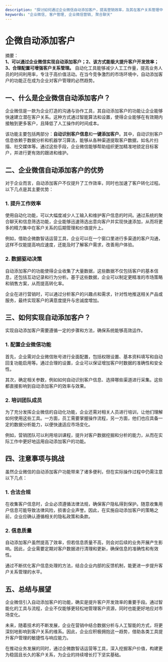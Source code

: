 ```yaml
---
description: "探讨如何通过企业微信自动添加客户，提高营销效率，及其在客户关系管理中的应用。"
keywords: "企业微信, 客户管理, 企业微信营销, 聚合聊天"
---
```

# 企微自动添加客户

摘要：  
**1、可以通过企业微信实现自动添加客户；2、该方式能极大提升客户开发效率；3、合理配置可增强客户关系管理。** 自动化工具能够减少人工工作量，提高业务人员的时间利用率，专注于高价值活动。在当今竞争激烈的市场环境中，自动添加客户的功能正在成为企业对客户管理的必然趋势。

## 一、什么是企业微信自动添加客户？

企业微信是一款为企业打造的沟通与协作工具，其自动添加客户的功能让企业能够快速建立潜在客户关系。这种方式通过智能算法和设置，使得企业能够在有效期内接触到更多客户，且降低了人工操作的时间成本。

该功能主要包括两部分：**自动识别客户信息**和**一键添加客户**。其中，自动识别客户信息依赖于数据分析和机器学习算法，能够从各种渠道提取客户数据，如名片扫描、社交媒体等。通过这些手段，企业微信能够帮助组织更加精准地锁定目标客户，并进行更有效的跟进和维护。

## 二、企业微信自动添加客户的优势

对于企业而言，自动添加客户不仅提升了工作效率，同时也加速了客户转化过程。以下几点是其主要优势：

### 1. 提升工作效率

使用自动化功能，可以大幅度减少人工输入和维护客户信息的时间。通过系统的聚合聊天和信息筛选功能，企业能够迅速筛选出意向客户并实现快速添加，从而将更多的精力集中在客户关系的后期管理和价值提升上。

例如，借助企微数智话运营工具，企业可以在一个窗口里进行多渠道的客户沟通，这样不仅能提高响应速度，还能及时了解客户需求，改善用户体验。

### 2. 数据驱动决策

自动添加客户的功能使得企业收集了大量数据，这些数据不仅包括客户的基本信息，还包括互动记录和行为分析。基于这些数据，企业可以制定更精准的市场策略和销售方案，从而提高转化率。

企业在进行营销时，可以通过分析客户的兴趣点和需求，针对性地推送相关产品或服务，最终实现客户的满意度提升与忠诚度增加。

## 三、如何实现自动添加客户？

实现自动添加客户需要遵循一定的步骤和方法，确保系统能够高效运作。

### 1. 配置企业微信功能

首先，企业需对企业微信账号进行全面配置，包括权限设置、基本资料填写和自动回复功能启用等。通过合理的设置，企业可以保证增加客户时数据的准确性和安全性。

其次，确定相关参数，例如如何自动识别客户信息、选择哪些渠道进行采集。这些都直接影响到自动添加客户的效率与效果。

### 2. 培训团队成员

为了充分发挥企业微信的自动化功能，企业还需对相关人员进行培训，让他们理解如何使用这些工具。一方面，员工需要掌握操作流程，另一方面，他们也应具备一定的数据分析能力，以便快速适应市场变化。

例如，营销团队可以利用培训课程，提升对客户数据挖掘和分析的能力，从而在实际工作中更好地运用自动添加客户的功能。

## 四、注意事项与挑战

虽然企业微信的自动添加客户功能带来了诸多便利，但在实际操作过程中仍需注意以下几点：

### 1. 合法合规

在收集客户信息时，企业必须遵循法律法规，确保客户隐私得到保护。随意收集用户信息可能导致法律风险，损害企业声誉。因此，在实施自动添加客户的策略之前，企业应确认遵循相关的隐私政策和条款。

### 2. 信息质量

自动添加客户虽然提高了效率，但若信息质量不高，则会对后续的业务开展产生影响。因此，企业需要定期对客户数据进行清理和更新，确保信息的准确性和有效性。

通过不断优化客户信息处理的方法，结合企业内部的反馈机制，能更进一步提升客户关系管理的水平。

## 五、总结与展望

企业微信引入自动添加客户的功能，确实是提升客户开发效率的重要手段。通过智能化的工具与流程，企业不仅能够更轻松地管理客户资源，同时也能更好地应对市场变化。

未来，随着技术的不断发展，企业在营销中结合数据分析与人工智能的方式，将更深刻地影响到客户关系的维系。因此，企业应积极拥抱这一趋势，借助各类工具提升客户管理的敏捷性与响应能力。

在推动业务发展的同时，通过企微数智话运营等工具，深入挖掘客户价值，构建更为稳固且长久的客户关系，为企业的持续增长打下坚实基础。
